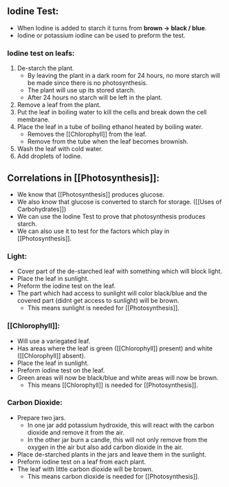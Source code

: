 ## Iodine Test:
- When Iodine is added to starch it turns from **brown -> black / blue**.
- Iodine or potassium iodine can be used to preform the test.

### Iodine test on leafs:
1. De-starch the plant.
	- By leaving the plant in a dark room for 24 hours, no more starch will be made since there is no photosynthesis.
	- The plant will use up its stored starch.
	- After 24 hours no starch will be left in the plant.
2. Remove a leaf from the plant.
3. Put the leaf in boiling water to kill the cells and break down the cell membrane.
4. Place the leaf in a tube of boiling ethanol heated by boiling water.
	- Removes the [[Chlorophyll]] from the leaf.
	- Remove from the tube when the leaf becomes brownish.
5. Wash the leaf with cold water.
6. Add droplets of Iodine.

## Correlations in [[Photosynthesis]]:
- We know that [[Photosynthesis]] produces glucose.
- We also know that glucose is converted to starch for storage. ([[Uses of Carbohydrates]])
- We can use the Iodine Test to prove that photosynthesis produces starch.
- We can also use it to test for the factors which play in [[Photosynthesis]].

### Light:
- Cover part of the de-starched leaf with something which will block light.
- Place the leaf in sunlight.
- Preform the iodine test on the leaf.
- The part which had access to sunlight will color black/blue and the covered part (didnt get access to sunlight) will be brown.
	- This means sunlight is needed for [[Photosynthesis]].

### [[Chlorophyll]]:
- Will use a variegated leaf.
- Has areas where the leaf is green ([[Chlorophyll]] present) and white ([[Chlorophyll]] absent).
- Place the leaf in sunlight.
- Preform iodine test on the leaf.
- Green areas will now be black/blue and white areas will now be brown.
	- This means [[Chlorophyll]] is needed for [[Photosynthesis]].

### Carbon Dioxide:
- Prepare two jars.
	- In one jar add potassium hydroxide, this will react with the carbon dioxide and remove it from the air.
	- In the other jar burn a candle, this will not only remove from the oxygen in the air but also add carbon dioxide in the air.
- Place de-starched plants in the jars and leave them in the sunlight.
- Preform iodine test on a leaf from each plant.
- The leaf with little carbon dioxide will be brown.
	- This means carbon dioxide is needed for [[Photosynthesis]].